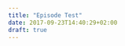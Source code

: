 ```yaml
---
title: "Episode Test"
date: 2017-09-23T14:40:29+02:00
draft: true
---
```

<div id="scene-wrapper">
    <div id="video-player"></div>
    <div id="scene-elements"></div>
</div>
<div id="video-info"></div>